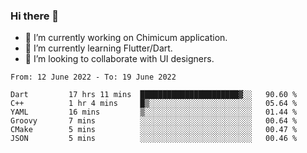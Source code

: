 ### Hi there 👋

<!--
**devcat37/devcat37** is a ✨ _special_ ✨ repository because its `README.md` (this file) appears on your GitHub profile.-->


- 🔭 I’m currently working on Chimicum application.
- 🌱 I’m currently learning Flutter/Dart.
- 👯 I’m looking to collaborate with UI designers.
<!-- - 🤔 I’m looking for help with ... -->

<!--START_SECTION:waka-->

```text
From: 12 June 2022 - To: 19 June 2022

Dart         17 hrs 11 mins  ██████████████████████▓░░   90.60 %
C++          1 hr 4 mins     █▒░░░░░░░░░░░░░░░░░░░░░░░   05.64 %
YAML         16 mins         ▒░░░░░░░░░░░░░░░░░░░░░░░░   01.44 %
Groovy       7 mins          ░░░░░░░░░░░░░░░░░░░░░░░░░   00.64 %
CMake        5 mins          ░░░░░░░░░░░░░░░░░░░░░░░░░   00.47 %
JSON         5 mins          ░░░░░░░░░░░░░░░░░░░░░░░░░   00.46 %
```

<!--END_SECTION:waka-->
